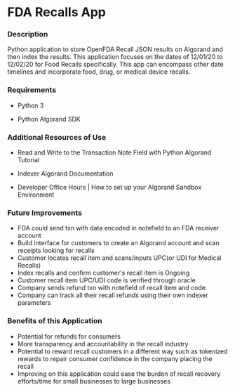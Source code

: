 # FDA Recalls App

### Description

Python application to store OpenFDA Recall JSON results on Algorand and then index the results. This application focuses on the dates of 12/01/20 to 12/02/20 for Food Recalls specifically. This app can encompass other date timelines and incorporate food, drug, or medical device recalls.

### Requirements

- Python 3

- Python Algorand SDK

### Additional Resources of Use

- Read and Write to the Transaction Note Field with Python Algorand Tutorial

- Indexer Algorand Documentation

- Developer Office Hours | How to set up your Algorand Sandbox Environment 
  

### Future Improvements

- FDA could send txn with data encoded in notefield to an FDA receiver account
- Build interface for customers to create an Algorand account and scan receipts looking for recalls
- Customer locates recall item and scans/inputs UPC(or UDI for Medical Recalls)
- Index recalls and confirm customer's recall item is Ongoing
- Customer recall item UPC/UDI code is verified through oracle 
- Company sends refund txn with notefield of recall item and code.
- Company can track all their recall refunds using their own indexer parameters

### Benefits of this Application

- Potential for refunds for consumers
- More transparency and accountability in the recall industry
- Potential to reward recall customers in a different way such as tokenized rewards to repair consumer confidence in the company placing the recall
- Improving on this application could ease the burden of recall recovery efforts/time for small businesses to large businesses
